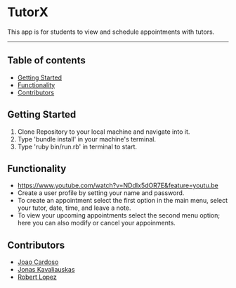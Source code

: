 # TutorX

This app is for students to view and schedule appointments with tutors.

***
## Table of contents
- [Getting Started](#getting-started)
- [Functionality](#functionality)
- [Contributors](#contributors)
    

## Getting Started
1. Clone Repository to your local machine and navigate into it.
2. Type 'bundle install' in your machine's terminal.
3. Type 'ruby bin/run.rb' in terminal to start. 

## Functionality
- https://www.youtube.com/watch?v=NDdIx5dOR7E&feature=youtu.be
- Create a user profile by setting your name and password.
- To create an appointment select the first option in the main menu, select your tutor, date, time, and leave a note. 
- To view your upcoming appointments select the second menu option; here you can also modify or cancel your appoinments.

## Contributors
- [Joao Cardoso](https://github.com/JoaoCardoso193)
- [Jonas Kavaliauskas](https://github.com/Jonkavaliauskas)
- [Robert Lopez](https://github.com/robertalopez) 

